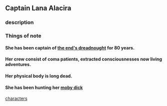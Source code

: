 ## Captain Lana Alacira

### description

### Things of note
#### She has been captain of  [the end's dreadnought](the-ends-dreadnought.md) for 80 years.
#### Her crew consist of coma patients, extracted consciousnesses now living adventures.
#### Her physical body is long dead.
#### She has been hunting her  [moby dick](al-tok.md)

[characters](characters.md)